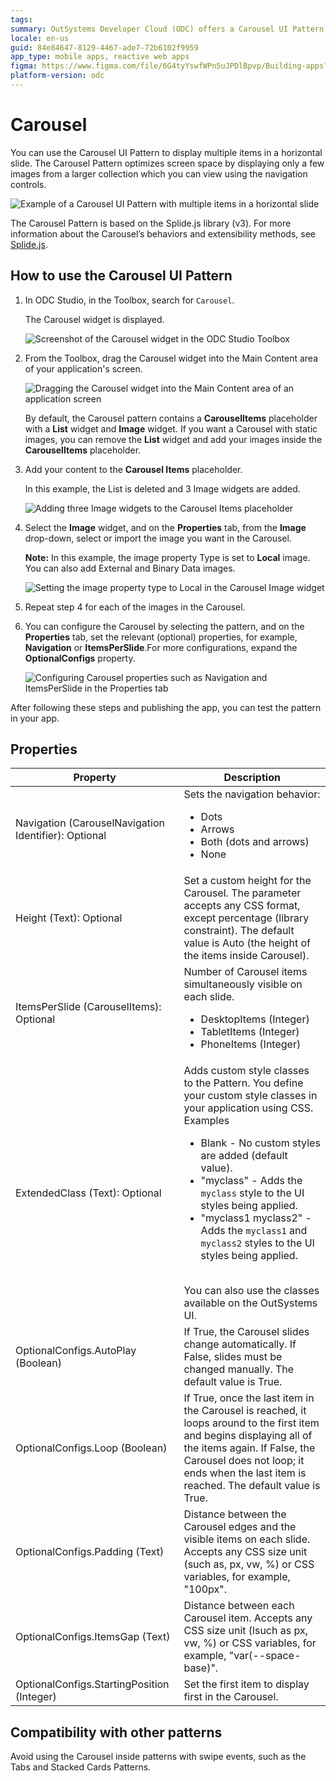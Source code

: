 ```yaml
---
tags: 
summary: OutSystems Developer Cloud (ODC) offers a Carousel UI Pattern for displaying images horizontally, utilizing Splide.js library.
locale: en-us
guid: 84e84647-8129-4467-ade7-72b6102f9959
app_type: mobile apps, reactive web apps
figma: https://www.figma.com/file/6G4tyYswfWPn5uJPDlBpvp/Building-apps?type=design&node-id=3203%3A13594&t=ZwHw8hXeFhwYsO5V-1
platform-version: odc
---
```


# Carousel

You can use the Carousel UI Pattern to display multiple items in a horizontal slide.  The Carousel Pattern optimizes screen space by displaying only a few images from a larger collection which you can view using the navigation controls. 

![Example of a Carousel UI Pattern with multiple items in a horizontal slide](images/carousel-example.png "Carousel Example")

<div class="info" markdown="1">

The Carousel Pattern is based on the Splide.js library (v3). For more information about the Carousel’s behaviors and extensibility methods, see [Splide.js](https://splidejs.com/).  

</div>

## How to use the Carousel UI Pattern

1. In ODC Studio, in the Toolbox, search for `Carousel`.
  
     The Carousel widget is displayed.

    ![Screenshot of the Carousel widget in the ODC Studio Toolbox](images/carousel-widget-ss.png "Carousel Widget in Toolbox")

1. From the Toolbox, drag the Carousel widget into the Main Content area of your application's screen. 

    ![Dragging the Carousel widget into the Main Content area of an application screen](images/carousel-dragwidget-ss.png "Dragging Carousel Widget to Screen")

    By default, the Carousel pattern contains a **CarouselItems** placeholder with a **List** widget and **Image** widget. If you want a Carousel with static images, you can remove the **List** widget and add your images inside the **CarouselItems** placeholder.

1. Add your content to the **Carousel Items** placeholder. 

    In this example, the List is deleted and 3 Image widgets are added.  

    ![Adding three Image widgets to the Carousel Items placeholder](images/carousel-addimages-ss.png "Adding Image Widgets to Carousel") 

1. Select the **Image** widget, and on the **Properties** tab, from the **Image** drop-down, select or import the image you want in the Carousel. 

    **Note:** In this example, the image property Type is set to **Local** image. You can also add External and Binary Data images.

    ![Setting the image property type to Local in the Carousel Image widget](images/carousel-imagetype-ss.png "Setting Image Property Type  in Carousel")   

1. Repeat step 4 for each of the images in the Carousel. 

1. You can configure the Carousel by selecting the pattern, and on the **Properties** tab, set the relevant (optional) properties, for example, **Navigation** or **ItemsPerSlide**.For more configurations, expand the **OptionalConfigs** property.

    ![Configuring Carousel properties such as Navigation and ItemsPerSlide in the Properties tab](images/carousel-properties-ss.png "Carousel Widget Properties Configuration")  

After following these steps and publishing the app, you can test the pattern in your app.

## Properties

| **Property**                                         | **Description**                                                                                                                                                                                                                                                                                                                                                                                                                                                                                                                                                                                                                            |
|------------------------------------------------------|--------------------------------------------------------------------------------------------------------------------------------------------------------------------------------------------------------------------------------------------------------------------------------------------------------------------------------------------------------------------------------------------------------------------------------------------------------------------------------------------------------------------------------------------------------------------------------------------------------------------------------------------|
| Navigation (CarouselNavigation Identifier): Optional | Sets the navigation behavior:<ul><li>Dots</li><li>Arrows</li><li>Both (dots and arrows)</li><li>None</li></ul>                                                                                                                                                                                                                                                                                                                                                                                                                                                                                                                             |
| Height (Text): Optional                              | Set a custom height for the Carousel. The parameter accepts any CSS format, except percentage (library constraint). The default value is Auto (the height of the items inside Carousel).                                                                                                                                                                                                                                                                                                                                                                                                                                                   |
| ItemsPerSlide (CarouselItems): Optional              | Number of Carousel items simultaneously visible on each slide.<ul><li>DesktopItems (Integer)</li><li>TabletItems (Integer)</li><li>PhoneItems (Integer)</li></ul>                                                                                                                                                                                                                                                                                                                                                                                                                                                                          |
| ExtendedClass (Text): Optional                       | Adds custom style classes to the Pattern. You define your custom style classes in your application using CSS. <br/>Examples <ul><li>Blank - No custom styles are added (default value).</li><li>"myclass" - Adds the ``myclass`` style to the UI styles being applied.</li><li>"myclass1 myclass2" - Adds the ``myclass1`` and ``myclass2`` styles to the UI styles being applied.</li></ul><br/>You can also use the classes available on the OutSystems UI. |
| OptionalConfigs.AutoPlay (Boolean)                   | If True, the Carousel slides change automatically. If False, slides must be changed manually. The default value is True.                                                                                                                                                                                                                                                                                                                                                                                                                                                                                                                   |
| OptionalConfigs.Loop (Boolean)                       | If True, once the last item in the Carousel is reached, it loops around to the first item and begins displaying all of the items again. If False, the Carousel does not loop; it ends when the last item is reached. The default value is True.                                                                                                                                                                                                                                                                                                                                                                                            |
| OptionalConfigs.Padding (Text)                       | Distance between the Carousel edges and the visible items on each slide. Accepts any CSS size unit (such as, px, vw, %) or  CSS variables, for example, "100px".                                                                                                                                                                                                                                                                                                                                                                                                                                                                           |
| OptionalConfigs.ItemsGap (Text)                      | Distance between each Carousel item. Accepts any CSS size unit (lsuch as px, vw, %) or CSS variables, for example, "var(--space-base)".                                                                                                                                                                                                                                                                                                                                                                                                                                                                                                    |
| OptionalConfigs.StartingPosition (Integer)           | Set the first item to display first in the Carousel.                                                                                                                                                                                                                                                                                                                                                                                                                                                                                                                                                                                       |
  
## Compatibility with other patterns

Avoid using the Carousel inside patterns with swipe events, such as the Tabs and Stacked Cards Patterns.
